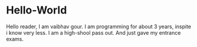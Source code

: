 # Hello-World

Hello reader,
    I am vaibhav gour. I am programming for about 3 years, inspite i know very less.
    I am a high-shool pass out. And just gave my entrance exams.
